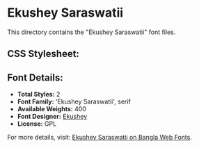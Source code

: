 # Ekushey Saraswatii

This directory contains the "Ekushey Saraswatii" font files.

## CSS Stylesheet:


## Font Details:
- **Total Styles:** 2
- **Font Family:** 'Ekushey Saraswatii', serif
- **Available Weights:** 400
- **Font Designer:** [Ekushey](https://ekushey.org/)
- **License:** GPL

For more details, visit: [Ekushey Saraswatii on Bangla Web Fonts](https://banglawebfonts.pages.dev/ekushey-saraswatii/#about).